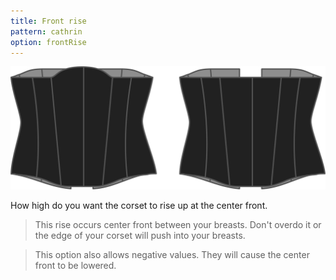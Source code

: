 ```yaml
---
title: Front rise
pattern: cathrin
option: frontRise
---
```

![The front rise option on Cathrin](./frontrise.svg)

How high do you want the corset to rise up at the center front.

> This rise occurs center front between your breasts. Don't overdo it or the edge of your corset will push into your breasts.
 
> This option also allows negative values. They will cause the center front to be lowered.
